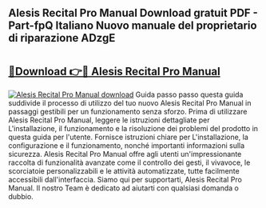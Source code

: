 ## Alesis Recital Pro Manual Download gratuit PDF - Part-fpQ Italiano Nuovo manuale del proprietario di riparazione ADzgE

# <h2><a href="http://dfaylpp.blite.top/?on=Alesis+Recital+Pro+Manual">🔗Download 👉🔴 Alesis Recital Pro Manual</a></h2>

[![Alesis Recital Pro Manual download](https://i.imgur.com/lujVjoI.png)](http://dfaylpp.blite.top/?on=Alesis+Recital+Pro+Manual)
Guida passo passo questa guida suddivide il processo di utilizzo del tuo nuovo Alesis Recital Pro Manual in passaggi gestibili per un funzionamento senza sforzo. Prima di utilizzare Alesis Recital Pro Manual, leggere le istruzioni dettagliate per L'installazione, il funzionamento e la risoluzione dei problemi del prodotto in questa guida per l'utente. Fornisce istruzioni chiare per L'installazione, la configurazione e il funzionamento, nonché importanti informazioni sulla sicurezza. Alesis Recital Pro Manual offre agli utenti un'impressionante raccolta di funzionalità avanzate come il controllo dei gesti, il vivavoce, le scorciatoie personalizzabili e le attività automatizzate, tutte facilmente accessibili dall'interfaccia. Siamo qui per supportarti, Alesis Recital Pro Manual. Il nostro Team è dedicato ad aiutarti con qualsiasi domanda o dubbio.
